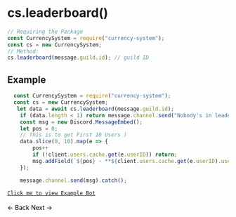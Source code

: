 # cs.leaderboard()
```js
// Requiring the Package
const CurrencySystem = require("currency-system");
const cs = new CurrencySystem;
// Method:
cs.leaderboard(message.guild.id); // guild ID
```
## Example
```js
  const CurrencySystem = require("currency-system");
  const cs = new CurrencySystem;
   let data = await cs.leaderboard(message.guild.id);
    if (data.length < 1) return message.channel.send("Nobody's in leaderboard yet.");
    const msg = new Discord.MessageEmbed();
    let pos = 0;
    // This is to get First 10 Users )
    data.slice(0, 10).map(e => {
        pos++
        if (!client.users.cache.get(e.userID)) return;
        msg.addField(`${pos} - **${client.users.cache.get(e.userID).username}**`, `Wallet: **${e.wallet}** - Bank: **${e.bank}**`, true);
    });

    message.channel.send(msg).catch();
```
[`Click me to view Example Bot`](https://github.com/BIntelligent/currency-system/tree/main/ExampleBot) <br><br>
<a href="https://bintelligent.github.io/currency-system/examples/transferMoney" class="button"><- Back</a>
<a href="https://bintelligent.github.io/currency-system/examples/globleLeaderboard" class="button">Next -></a> <br><br><br>
<style>
.button {
    -webkit-appearance: button;
    -moz-appearance: button;
    appearance: button;
    text-align: center;
    text-decoration: none;
    color: initial;
}
 </style>
